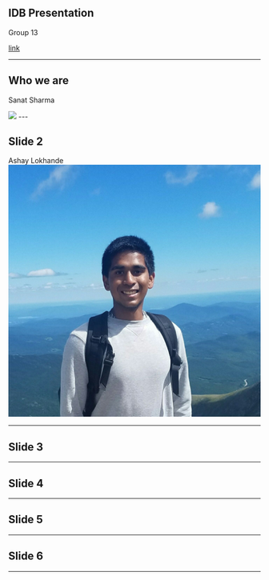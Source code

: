 ## IDB Presentation
Group 13

[link](https:allthegreatshows.com)

---

## Who we are

Sanat Sharma
<!-- ![image](/sanat.jpg&size=auto 75%) -->
<!-- <img src="https://github.com/cdubiel/gitpitch/blob/master/sanat.jpg" width="50"> -->

<img src="https://utexas.box.com/s/rg7h5drt8osqbb7t3klh703t0ad9mz40" width="50">
<!-- Jesse Tipton
![Logo](/jesse.jpg)
Will Kuglen
![Logo](/will.jpg) -->
---

## Slide 2

Ashay Lokhande
![Logo](/ashay.jpg)
<!-- Claire Dubiel
![Logo](/claire.jpg) -->
---

## Slide 3

---

## Slide 4

---

## Slide 5

---

## Slide 6

---